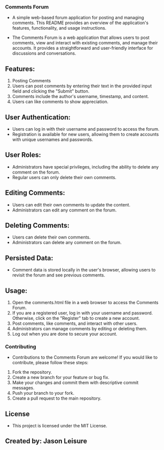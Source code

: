 ### Comments Forum
- A simple web-based forum application for posting and managing comments. This README provides an overview of the application's features, functionality, and usage instructions.

- The Comments Forum is a web application that allows users to post comments, view and interact with existing comments, and manage their accounts. It provides a straightforward and user-friendly interface for discussions and conversations.

## Features:
1. Posting Comments
2. Users can post comments by entering their text in the provided input field and clicking the "Submit" button.
3. Comments include the author's username, timestamp, and content.
4. Users can like comments to show appreciation.

## User Authentication:
- Users can log in with their username and password to access the forum.
- Registration is available for new users, allowing them to create accounts with unique usernames and passwords.

## User Roles:
- Administrators have special privileges, including the ability to delete any comment on the forum.
- Regular users can only delete their own comments.

## Editing Comments:
- Users can edit their own comments to update the content.
- Administrators can edit any comment on the forum.

## Deleting Comments:
- Users can delete their own comments.
- Administrators can delete any comment on the forum.

## Persisted Data:
- Comment data is stored locally in the user's browser, allowing users to revisit the forum and see previous comments.

## Usage:
1. Open the comments.html file in a web browser to access the Comments Forum.
2. If you are a registered user, log in with your username and password. Otherwise, click on the "Register" tab to create a new account.
3. Post comments, like comments, and interact with other users.
4. Administrators can manage comments by editing or deleting them.
5. Log out when you are done to secure your account.

### Contributing
- Contributions to the Comments Forum are welcome! If you would like to contribute, please follow these steps:

1. Fork the repository.
2. Create a new branch for your feature or bug fix.
3. Make your changes and commit them with descriptive commit messages.
4. Push your branch to your fork.
5. Create a pull request to the main repository.

## License
- This project is licensed under the MIT License.

## Created by: Jason Leisure
